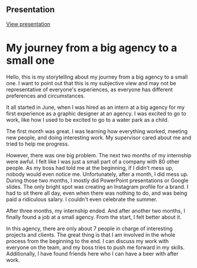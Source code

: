 ## Presentation

[View presentation](Storytelling.pdf)

# My journey from a big agency to a small one

Hello, this is my storytelling about my journey from a big agency to a small one. I want to point out that this is my subjective view and may not be representative of everyone's experiences, as everyone has different preferences and circumstances.

It all started in June, when I was hired as an intern at a big agency for my first experience as a graphic designer at an agency. I was excited to go to work, like how I used to be excited to go to a water park as a child.

The first month was great. I was learning how everything worked, meeting new people, and doing interesting work. My supervisor cared about me and tried to help me progress.

However, there was one big problem. The next two months of my internship were awful. I felt like I was just a small part of a company with 80 other people. As my boss had told me at the beginning, if I didn't mess up, nobody would even notice me. Unfortunately, after a month, I did mess up. During those two months, I mostly did PowerPoint presentations or Google slides. The only bright spot was creating an Instagram profile for a brand. I had to sit there all day, even when there was nothing to do, and was being paid a ridiculous salary. I couldn't even celebrate the summer.

After three months, my internship ended. And after another two months, I finally found a job at a small agency. From the start, I felt better about it.

In this agency, there are only about 7 people in charge of interesting projects and clients. The great thing is that I am involved in the whole process from the beginning to the end. I can discuss my work with everyone on the team, and my boss tries to push me forward in my skills. Additionally, I have found friends here who I can have a beer with after work.
